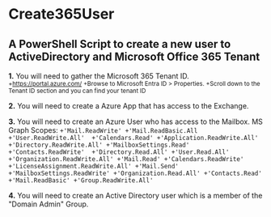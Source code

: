 # Create365User 
## A PowerShell Script to create a new user to ActiveDirectory and Microsoft Office 365 Tenant

**1.** You will need to gather the Microsoft 365 Tenant ID.
<sub> +https://portal.azure.com/ +Browse to Microsoft Entra ID > Properties. +Scroll down to the Tenant ID section and you can find your tenant ID</sub> 

**2.** You will need to create a Azure App that has access to the Exchange.
<sub> </sub>

**3.** You will need to create an Azure User who has access to the Mailbox.
<sub> </sub> 
MS Graph Scopes:  `
+'Mail.ReadWrite'
+'Mail.ReadBasic.All 
+'User.ReadWrite.All' 
+'Calendars.Read'
+'Application.ReadWrite.All'
+'Directory.ReadWrite.All'
+'MailboxSettings.Read'
+'Contacts.ReadWrite' 
+'Directory.Read.All'
+'User.Read.All'
+'Organization.ReadWrite.All'
+'Mail.Read'
+'Calendars.ReadWrite' 
+'LicenseAssignment.ReadWrite.All'
+'Mail.Send'
+'MailboxSettings.ReadWrite'
+'Organization.Read.All'
+'Contacts.Read'
+'Mail.ReadBasic'
+'Group.ReadWrite.All' `

**4.** You will need to create an Active Directory user which is a member of the "Domain Admin" Group.
<sub> </sub> 
